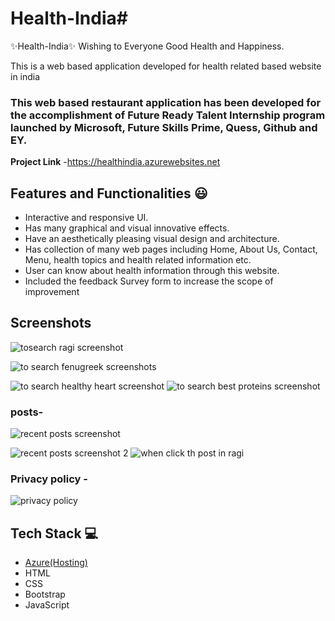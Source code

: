 # Health-India#
✨Health-India✨
Wishing to Everyone Good Health and Happiness.

This is a web based application developed for health related based website in india

### This web based restaurant application has been developed for the accomplishment of Future Ready Talent Internship program launched by Microsoft, Future Skills Prime, Quess, Github and EY.


**Project Link** -https://healthindia.azurewebsites.net


## Features and Functionalities 😃

- Interactive and responsive UI.
- Has many graphical and visual innovative effects.
- Have an aesthetically pleasing visual design and architecture.
- Has collection of many web pages including Home, About Us, Contact, Menu, health topics and health related information etc.
- User can know about health information through this website.
- Included the feedback Survey form to increase the scope of improvement 

## Screenshots

![tosearch ragi  screenshot](https://user-images.githubusercontent.com/114739107/193457746-b509f4aa-730e-4ce3-86d2-bae5821ede7f.png)

![to search fenugreek screenshots](https://user-images.githubusercontent.com/114739107/193457761-36aa1da3-0c2f-4162-9dd7-33fd0960e923.png)

![to search healthy heart screenshot](https://user-images.githubusercontent.com/114739107/193457782-f08491a2-5cac-4ff3-a07e-8978dc1172c8.png)
![to search best proteins screenshot](https://user-images.githubusercontent.com/114739107/193457795-74662dc7-5091-4d3d-aaf7-dee7aedc2793.png)

   

### posts-

![recent posts  screenshot](https://user-images.githubusercontent.com/114739107/193458022-582c8f40-2121-4a7f-8070-da93d93ecd7f.png)


![recent posts  screenshot 2 ](https://user-images.githubusercontent.com/114739107/193458043-e183712b-7230-4437-a632-33eb9e914a0d.png)
![when click th post in ragi](https://user-images.githubusercontent.com/114739107/193458157-785822db-a684-4b05-adce-bc19f9ea6bf6.png)


### Privacy policy -

![privacy policy](https://user-images.githubusercontent.com/114739107/193458089-7c84c3e5-c567-4220-99fa-4f3677b2c1e7.png)




## Tech Stack 💻

- [Azure(Hosting)](https://azure.microsoft.com/en-in/features/azure-portal/)
- HTML
- CSS
- Bootstrap
- JavaScript
